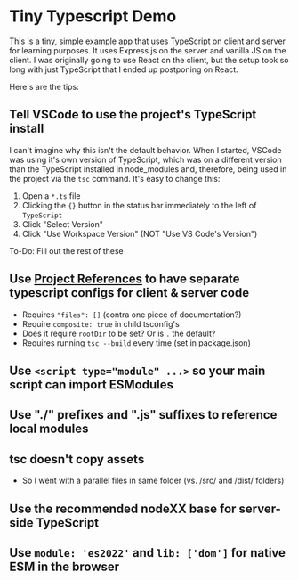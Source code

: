 # Tiny Typescript Demo

This is a tiny, simple example app that uses TypeScript on client and server for learning purposes. It uses Express.js on the server and vanilla JS on the client. I was originally going to use React on the client, but the setup took so long with just TypeScript that I ended up postponing on React.

Here's are the tips:

## Tell VSCode to use the project's TypeScript install

I can't imagine why this isn't the default behavior. When I started, VSCode was using it's own version of TypeScript, which was on a different version than the TypeScript installed in node_modules and, therefore, being used in the project via the `tsc` command. It's easy to change this:

1. Open a `*.ts` file
2. Clicking the `{}` button in the status bar immediately to the left of `TypeScript`
3. Click "Select Version"
4. Click "Use Workspace Version" (NOT "Use VS Code's Version")

To-Do: Fill out the rest of these

## Use [Project References](https://www.typescriptlang.org/docs/handbook/project-references.html) to have separate typescript configs for client & server code

* Requires `"files": []` (contra one piece of documentation?)
* Require `composite: true` in child tsconfig's
* Does it require `rootDir` to be set? Or is `.` the default?
* Requires running `tsc --build` every time (set in package.json)

## Use `<script type="module" ...>` so your main script can import ESModules

## Use "./" prefixes and ".js" suffixes to reference local modules

## tsc doesn't copy assets

* So I went with a parallel files in same folder (vs. /src/ and /dist/ folders)

## Use the recommended nodeXX base for server-side TypeScript

## Use `module: 'es2022'` and `lib: ['dom']` for native ESM in the browser


